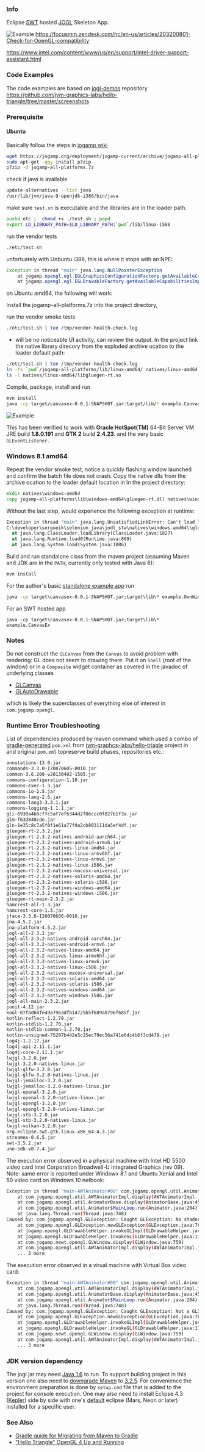 ### Info
Eclipse [SWT](https://www.eclipse.org/swt/) hosted [JOGL](http://jogamp.org/jogl/www/) Skeleton App.

![Example](https://github.com/sergueik/selenium_java/blob/master/jodl_stw/screenshots/capture_jogapm.png)
https://focusmm.zendesk.com/hc/en-us/articles/203200801-Check-for-OpenGL-compatibility

https://www.intel.com/content/www/us/en/support/intel-driver-support-assistant.html
### Code Examples


The code examples are based on [jogl-demos](https://github.com/sgothel/jogl-demos) repository
https://github.com/jvm-graphics-labs/hello-triangle/tree/master/screenshots
### Prerequisite

#### Ubuntu
Basically follow the steps in [jogamp wiki](http://jogamp.org/wiki/index.php/Downloading_and_installing_JOG)



```sh
wget https://jogamp.org/deployment/jogamp-current/archive/jogamp-all-platforms.7z
sudo apt-get -qqy install p7zip
p7zip -d jogamp-all-platforms.7z
```
check if java is available
```sh
update-alternatives --list java
/usr/lib/jvm/java-9-openjdk-i386/bin/java
```
make sure `test.sh` is executable and the libraries are in the loader path.
```sh
pushd etc ;  chmod +x ./test.sh ; popd
export LD_LIBRARY_PATH=$LD_LIBRARY_PATH:`pwd`/lib/linux-i586
```
run the vendor tests
```sh
./etc/test.sh
```
unfortuately with Unbuntu i386, this is where it stops with an NPE:
```java
Exception in thread "main" java.lang.NullPointerException
	at jogamp.opengl.egl.EGLGraphicsConfigurationFactory.getAvailableCapabilities(EGLGraphicsConfigurationFactory.java:191)
	at jogamp.opengl.egl.EGLDrawableFactory.getAvailableCapabilitiesImpl(EGLDrawableFactory.java:1015)
```
on Ubuntu amd64, the following will work:

Install the jogamp-all-platforms.7z into the project directory,

run the vendor smoke tests
```sh
./etc/test.sh | tee /tmp/vendor-health-check.log
```
 -  will be no noticeable UI activity, can review the output.
In the project link the native library direcory from the exploded archive ocation to the loader default path:
```sh
./etc/test.sh | tee /tmp/vendor-health-check.log
ln -fs `pwd`/jogamp-all-platforms/lib/linux-amd64/ natives/linux-amd64
ls -l natives/linux-amd64/libgluegen-rt.so
```
Compile, package, install and run
```sh
mvn install
java -cp target/canvasex-0.0.1-SNAPSHOT.jar:target/lib/* example.CanvasEx
```
![Example](https://github.com/sergueik/selenium_java/blob/master/jodl_stw/screenshots/capture_jogapm_ubuntu-trustry-oracle-jdk8-amd64.png)

This has been verified to work with __Oracle HotSpot(TM)__ 64-Bit Server VM JRE build __1.8.0.191__ and __GTK 2__ build __2.4.23__.
and the very basic `GLEventListener`.

### Windows 8.1 amd64

Repeat the vendor smoke test, notice a quickly flashing window launched and confirm the batch file does not crash.
Copy the native dlls from the archive ocation to the loader default location in In the project directory:
```cmd
mkdir natives\windows-amd64				
copy jogamp-all-platforms\lib\windows-amd64\gluegen-rt.dll natives\windows-amd64
```

Without the last step, would experience the following exception at runtime:
```cmd		
Exception in thread "main" java.lang.UnsatisfiedLinkError: Can't load library:
C:\developer\sergueik\selenium_java\jodl_stw\natives\windows-amd64\\gluegen-rt.dll
  at java.lang.ClassLoader.loadLibrary(ClassLoader.java:1827)
  at java.lang.Runtime.load0(Runtime.java:809)
  at java.lang.System.load(System.java:1086)
```

Build and run standalone class from the maven project (assuming Maven and JDK are in the `PATH`,
currently only tested with Java 8):
```cmd
mvn install
```

For the author's basic [standalone example app](https://github.com/sgothel/jogl-demos/blob/master/maven/jp4da/jp4da-desktop/src/main/java/com/io7m/examples/jp4da/DesktopExample.java)
run
```cmd
java -cp target\canvasex-0.0.1-SNAPSHOT.jar;target\lib\* example.OwnWindowEx
```
For an SWT hosted app
```
java -cp target\canvasex-0.0.1-SNAPSHOT.jar;target\lib\* example.CanvasEx
```
### Notes

Do not construct the `GLCanvas` from the `Canvas` to avoid problem with rendering: GL does not seem to drawing there.
Put it on `Shell` (root of the window) or in a `Composite` widget container as covered in the javadoc of underlying classes
* [GLCanvas](https://jogamp.org/deployment/jogamp-current/javadoc/jogl/javadoc/com/jogamp/opengl/swt/GLCanvas.html)
* [GLAutoDrawable](https://jogamp.org/deployment/jogamp-current/javadoc/jogl/javadoc/com/jogamp/opengl/GLAutoDrawable.html)

which is likely the superclasses of everything else of interest in `com.jogamp.opengl`.

### Runtime Error Troubleshooting

List of dependencies produced by maven command which used a combo of [gradle-generated](https://stackoverflow.com/questions/17281927/how-to-make-gradle-generate-a-valid-pom-xml-file-at-the-root-of-a-project-for-ma)  `pom.xml` from [jvm-graphcs-labs/hello-triagle](https://github.com/jvm-graphics-labs/hello-triangle) project in and original `pom.xml` topreserve build phases, repositories etc.:


```sh
annotations-13.0.jar
commands-3.3.0-I20070605-0010.jar
common-3.6.200-v20130402-1505.jar
commons-configuration-1.10.jar
commons-exec-1.3.jar
commons-io-2.5.jar
commons-lang-2.6.jar
commons-lang3-3.3.1.jar
commons-logging-1.1.1.jar
gli-6938a4b6cffc5af7ef6344d2f86ccc0f827b1f3a.jar
glm-f63d840cde.jar
gln-1e35c8c7a5f0f1e61a77f0a2cb803111da5ef4df.jar
gluegen-rt-2.3.2.jar
gluegen-rt-2.3.2-natives-android-aarch64.jar
gluegen-rt-2.3.2-natives-android-armv6.jar
gluegen-rt-2.3.2-natives-linux-amd64.jar
gluegen-rt-2.3.2-natives-linux-armv6hf.jar
gluegen-rt-2.3.2-natives-linux-armv6.jar
gluegen-rt-2.3.2-natives-linux-i586.jar
gluegen-rt-2.3.2-natives-macosx-universal.jar
gluegen-rt-2.3.2-natives-solaris-amd64.jar
gluegen-rt-2.3.2-natives-solaris-i586.jar
gluegen-rt-2.3.2-natives-windows-amd64.jar
gluegen-rt-2.3.2-natives-windows-i586.jar
gluegen-rt-main-2.3.2.jar
hamcrest-all-1.3.jar
hamcrest-core-1.3.jar
jface-3.3.0-I20070606-0010.jar
jna-4.5.2.jar
jna-platform-4.5.2.jar
jogl-all-2.3.2.jar
jogl-all-2.3.2-natives-android-aarch64.jar
jogl-all-2.3.2-natives-android-armv6.jar
jogl-all-2.3.2-natives-linux-amd64.jar
jogl-all-2.3.2-natives-linux-armv6hf.jar
jogl-all-2.3.2-natives-linux-armv6.jar
jogl-all-2.3.2-natives-linux-i586.jar
jogl-all-2.3.2-natives-macosx-universal.jar
jogl-all-2.3.2-natives-solaris-amd64.jar
jogl-all-2.3.2-natives-solaris-i586.jar
jogl-all-2.3.2-natives-windows-amd64.jar
jogl-all-2.3.2-natives-windows-i586.jar
jogl-all-main-2.3.2.jar
junit-4.12.jar
kool-07fad04fe49a7963dfb14725b5f689a8796f685f.jar
kotlin-reflect-1.2.70.jar
kotlin-stdlib-1.2.70.jar
kotlin-stdlib-common-1.2.70.jar
kotlin-unsigned-75287b442e5c25ec79ec56a741e6dc4b6f3cd479.jar
log4j-1.2.17.jar
log4j-api-2.11.1.jar
log4j-core-2.11.1.jar
lwjgl-3.2.0.jar
lwjgl-3.2.0-natives-linux.jar
lwjgl-glfw-3.2.0.jar
lwjgl-glfw-3.2.0-natives-linux.jar
lwjgl-jemalloc-3.2.0.jar
lwjgl-jemalloc-3.2.0-natives-linux.jar
lwjgl-openal-3.2.0.jar
lwjgl-openal-3.2.0-natives-linux.jar
lwjgl-opengl-3.2.0.jar
lwjgl-opengl-3.2.0-natives-linux.jar
lwjgl-stb-3.2.0.jar
lwjgl-stb-3.2.0-natives-linux.jar
lwjgl-vulkan-3.2.0.jar
org.eclipse.swt.gtk.linux.x86_64-4.3.jar
streamex-0.6.5.jar
swt-3.5.2.jar
uno-sdk-v0.7.4.jar
```

The execution error observed in a physical machine with Intel HD 5500 video card Intel Corporation Broadwell-U Integrated Graphics (rev 09). Note: same error is reported under Windowx 8.1 and Ubuntu Xenial and Intel 50 video card on Windows 10 netbook:
```sh
Exception in thread "main-AWTAnimator#00" com.jogamp.opengl.util.AnimatorBase$UncaughtAnimatorException: com.jogamp.opengl.GLException: Caught GLException: No shader code found (source nor binary) for src: [shaders/gl3/hello-triangle.vert], bin: null on thread main-AWTAnimator#00
	at com.jogamp.opengl.util.AWTAnimatorImpl.display(AWTAnimatorImpl.java:92)
	at com.jogamp.opengl.util.AnimatorBase.display(AnimatorBase.java:452)
	at com.jogamp.opengl.util.Animator$MainLoop.run(Animator.java:204)
	at java.lang.Thread.run(Thread.java:748)
Caused by: com.jogamp.opengl.GLException: Caught GLException: No shader code found (source nor binary) for src: [shaders/gl3/hello-triangle.vert], bin: null on thread main-AWTAnimator#00
	at com.jogamp.opengl.GLException.newGLException(GLException.java:76)
	at jogamp.opengl.GLDrawableHelper.invokeGLImpl(GLDrawableHelper.java:1327)
	at jogamp.opengl.GLDrawableHelper.invokeGL(GLDrawableHelper.java:1147)
	at com.jogamp.newt.opengl.GLWindow.display(GLWindow.java:759)
	at com.jogamp.opengl.util.AWTAnimatorImpl.display(AWTAnimatorImpl.java:81)
	... 3 more
```
The execution error observed in a virual machine with Virtual Box video card:
```sh
Exception in thread "main-AWTAnimator#00" com.jogamp.opengl.util.AnimatorBase$UncaughtAnimatorException: com.jogamp.opengl.GLException: Caught GLException: Not a GL3 implementation on thread main-AWTAnimator#00
	at com.jogamp.opengl.util.AWTAnimatorImpl.display(AWTAnimatorImpl.java:92)
	at com.jogamp.opengl.util.AnimatorBase.display(AnimatorBase.java:452)
	at com.jogamp.opengl.util.Animator$MainLoop.run(Animator.java:204)
	at java.lang.Thread.run(Thread.java:748)
Caused by: com.jogamp.opengl.GLException: Caught GLException: Not a GL3 implementation on thread main-AWTAnimator#00
	at com.jogamp.opengl.GLException.newGLException(GLException.java:76)
	at jogamp.opengl.GLDrawableHelper.invokeGLImpl(GLDrawableHelper.java:1327)
	at jogamp.opengl.GLDrawableHelper.invokeGL(GLDrawableHelper.java:1147)
	at com.jogamp.newt.opengl.GLWindow.display(GLWindow.java:759)
	at com.jogamp.opengl.util.AWTAnimatorImpl.display(AWTAnimatorImpl.java:81)
	... 3 more
```
### JDK version dependency

The jogl jar may need [Java 1.6](https://www.oracle.com/technetwork/java/javase/java-archive-downloads-javase6-419409.html) to run. To support building project in this version one also need to [downgrade Maven](https://stackoverflow.com/questions/36141186/what-version-of-maven-is-compatible-with-java-6) to [3.2.5](https://archive.apache.org/dist/maven/maven-3/3.2.5/). For convenience the environment preparation is done by `setup.cmd` file that is added to the project for console execution. One may also need to install Eclipse 4.3 ([Kepler](https://www.eclipse.org/downloads/packages/release/kepler/sr2)) side by side with one's [default](https://www.eclipse.org/downloads/) eclipse (Mars, Neon or later) installed for a specific user.

### See Also

 * [Gradle guide for Migrating from Maven to Gradle](https://guides.gradle.org/migrating-from-maven/)
 * ["Hello Triangle" OpenGL 4 Up and Running](http://antongerdelan.net/opengl/hellotriangle.html)
